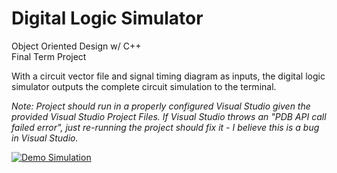 # Digital Logic Simulator

Object Oriented Design w/ C++<br />
Final Term Project<br />

With a circuit vector file and signal timing diagram as inputs, the digital logic simulator outputs the complete circuit simulation to the terminal.

<i>Note: Project should run in a properly configured Visual Studio given the provided Visual Studio Project Files. If Visual Studio throws an "PDB API call failed error", just re-running the project should fix it - I believe this is a bug in Visual Studio.</i><br />

<a href="https://youtu.be/G0GtC8hVdDQ" target="_blank"><img src="https://tloula.github.io/images/project-3sim.png" alt="Demo Simulation" /></a>
